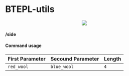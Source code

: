 # BTEPL-utils
<p align="center">
  <img src="https://i.postimg.cc/0Q850Kjy/2025-01-05-05-29-47.png">
</p>

#### /side <arg> <arg> <length>

#### Command usage
| First Parameter | Secound Parameter     | Length                |
| :-------- | :------- | :------------------------- |
| `red_wool` | `blue_wool` | `4` |

